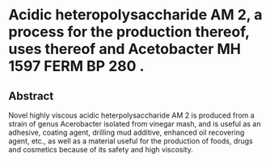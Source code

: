 # Acidic heteropolysaccharide AM 2, a process for the production thereof, uses thereof and Acetobacter MH 1597 FERM BP 280 .

## Abstract
Novel highly viscous acidic heterpolysaccharide AM 2 is produced from a strain of genus Acerobacter isolated from vinegar mash, and is useful as an adhesive, coating agent, drilling mud additive, enhanced oil recovering agent, etc., as well as a material useful for the production of foods, drugs and cosmetics because of its safety and high viscosity.